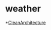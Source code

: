 # weather

*[CleanArchitecture](https://github.com/mohamadelagamal/Weather-Clean-Architecture/assets/86564639/7f3b8b89-e049-456c-9a1c-fdfb6ce16263)
